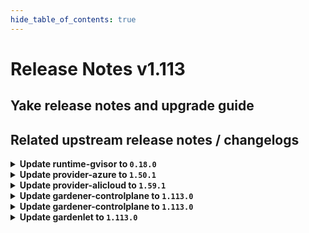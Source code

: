 ```yaml
---
hide_table_of_contents: true
---
```


# Release Notes v1.113

## Yake release notes and upgrade guide

## Related upstream release notes / changelogs


<details>
<summary><b>Update runtime-gvisor to <code>0.18.0</code></b></summary>

# [gardener/gardener-extension-runtime-gvisor]

## 🏃 Others

- `[USER]` The gVisor binaries were updated to release `20250210.0`. by @MrBatschner [#192]
- `[OPERATOR]` Containers, which do not require privilege escalations, now forbid privilege escalations explicitly. by @georgibaltiev [#176]

## Helm Charts
- runtime-gvisor: `europe-docker.pkg.dev/gardener-project/releases/charts/gardener/extensions/runtime-gvisor:v0.18.0`
## Docker Images
- gardener-extension-runtime-gvisor-installation: `europe-docker.pkg.dev/gardener-project/releases/gardener/extensions/runtime-gvisor-installation:v0.18.0`
- gardener-extension-runtime-gvisor: `europe-docker.pkg.dev/gardener-project/releases/gardener/extensions/runtime-gvisor:v0.18.0`


</details>

<details>
<summary><b>Update provider-azure to <code>1.50.1</code></b></summary>

no release notes available

## Helm Charts
- admission-azure-application: `europe-docker.pkg.dev/gardener-project/releases/charts/gardener/extensions/admission-azure-application:v1.50.1`
- admission-azure-runtime: `europe-docker.pkg.dev/gardener-project/releases/charts/gardener/extensions/admission-azure-runtime:v1.50.1`
- provider-azure: `europe-docker.pkg.dev/gardener-project/releases/charts/gardener/extensions/provider-azure:v1.50.1`
## Docker Images
- gardener-extension-admission-azure: `europe-docker.pkg.dev/gardener-project/releases/gardener/extensions/admission-azure:v1.50.1`
- gardener-extension-provider-azure: `europe-docker.pkg.dev/gardener-project/releases/gardener/extensions/provider-azure:v1.50.1`


</details>

<details>
<summary><b>Update provider-alicloud to <code>1.59.1</code></b></summary>

no release notes available

## Helm Charts
- admission-alicloud-application: `europe-docker.pkg.dev/gardener-project/releases/charts/gardener/extensions/admission-alicloud-application:v1.59.1`
- admission-alicloud-runtime: `europe-docker.pkg.dev/gardener-project/releases/charts/gardener/extensions/admission-alicloud-runtime:v1.59.1`
- provider-alicloud: `europe-docker.pkg.dev/gardener-project/releases/charts/gardener/extensions/provider-alicloud:v1.59.1`
## Docker Images
- gardener-extension-admission-alicloud: `europe-docker.pkg.dev/gardener-project/releases/gardener/extensions/admission-alicloud:v1.59.1`
- gardener-extension-provider-alicloud: `europe-docker.pkg.dev/gardener-project/releases/gardener/extensions/provider-alicloud:v1.59.1`


</details>

<details>
<summary><b>Update gardener-controlplane to <code>1.113.0</code></b></summary>

# [gardener/gardener]

## ⚠️ Breaking Changes

- `[OPERATOR]` There is an incompatible change in the `Garden` (`gardens.operator.gardener.cloud`) custom resource: Fields `.spec.runtimeCluster.networking.{nodes,pods,services}` and `.spec.virtualCluster.networking.services` were changed from type `string` to type `[]string`, e.g., in JSON format, replace `"nodes": "10.0.0.0/16"` with `"nodes": ["10.0.0.0/16"]`. by @ScheererJ [#11251]
## 📰 Noteworthy

- `[OPERATOR]` Incoming reverse VPN connections no longer get authenticated by the reversed-vpn-auth-server as the authentication logic was moved to envoy itself. by @Wieneo [#11328]
- `[OPERATOR]` The apiserver-proxy component does not use the proxy protocol anymore, see [GEP-30](https://github.com/gardener/gardener/blob/master/docs/proposals/30-apiserver-proxy.md). by @Wieneo [#11364]
- `[OPERATOR]` The `shoot.gardener.cloud/managed-seed-api-server` annotation is deprecated and will be removed in a future release. Instead, consider enabling high availability for the ManagedSeed's Shoot control plane. by @ialidzhikov [#11372]
- `[OPERATOR]` Added a new feature gate called "RemoveAPIServerProxyLegacyPort", which disables the unused proxy port (8443) on the istio-ingressgateway Services. Operators can choose to remove the legacy apiserver-proxy port as soon as all shoots have switched to the new apiserver-proxy configuration. They might want to do so if they activate the ACL extension, which is vulnerable to proxy protocol headers of untrusted clients on the apiserver-proxy port. by @Wieneo [#11380]
## ✨ New Features

- `[USER]` `gardener-operator` maintains information about Gardener API Server configuration in the world readable `ConfigMap` `gardener-info` in the `gardener-system-public` `Namespace`, read [here](https://github.com/gardener/gardener/blob/master/docs/usage/gardener/gardener_info_configmap.md) for more details about the content of the`ConfigMap`.  by @vpnachev [#11238]
- `[OPERATOR]` Enhance the `gardener-operator` to allow specification of more than a single network range for `.spec.runtimeCluster.networking.nodes`, `.spec.runtimeCluster.networking.pods`, `.spec.runtimeCluster.networking.services`, and `.spec.virtualCluster.networking.services`, which also allows dual-stack configurations. by @ScheererJ [#11251]
- `[OPERATOR]` Introduces `shoot_operation_duration_seconds` metric to record `Shoot` operation `Create` and `Delete`.  by @simcod [#10971]
- `[OPERATOR]` Gardener can now support clusters with Kubernetes version 1.32. To allow creation/update of 1.32 clusters you will have to update the version of your provider extension(s) to a version that supports 1.32 as well. Please consult the respective releases and notes in the provider extension's repository. by @marc1404 [#11197]
- `[OPERATOR]` `CloudProfile.spec.limits.maxNodesTotal` can be used to limit the maximum number of nodes a shoot can have during runtime. See [the documentation](https://github.com/gardener/gardener/blob/master/docs/usage/shoot/shoot_limits.md) for more details. by @timebertt [#11279]
- `[DEVELOPER]` Gardener can now support clusters with Kubernetes version 1.32. Extension developers have to prepare individual extensions as well to work with 1.32. by @marc1404 [#11197]
## 🐛 Bug Fixes

- `[OPERATOR]` A bug which prevented usage of labels with `seed.gardener.cloud/` prefix on `Seed`, `ManagedSeed`, `BackupEntry`, and `Shoot` resources has been fixed. by @rfranzke [#11485]
- `[OPERATOR]` A misleading error message appearing when an operator has wrongly configured OIDC config for the Gardener Dashboard in the Garden resource was fixed. by @dimityrmirchev [#11432]
- `[USER]` The ETCD encryption config now properly configures a 32-byte key. by @dimityrmirchev [#11150]
## 🏃 Others

- `[DEPENDENCY]` The following dependencies have been updated:  
  - `gardener/dependency-watchdog` from `v1.3.0` to `v1.4.0`. [Release Notes](https://redirect.github.com/gardener/dependency-watchdog/releases/tag/v1.4.0)  
  - `github.com/gardener/dependency-watchdog` from `v1.3.0` to `v1.4.0`.  by @gardener-ci-robot [#11423]
- `[DEPENDENCY]` The following dependencies have been updated:  
  - `quay.io/brancz/kube-rbac-proxy` from `v0.18.2` to `v0.19.0`.  by @gardener-ci-robot [#11419]
- `[DEPENDENCY]` The following dependencies have been updated:  
  - `credativ/plutono` from `v7.5.35` to `v7.5.36`. [Release Notes](https://redirect.github.com/credativ/plutono/releases/tag/v7.5.36) by @gardener-ci-robot [#11316]
- `[DEPENDENCY]` The following dependencies have been updated:  
  - `gardener/alpine-conntrack` from `3.21.1` to `3.21.3`. [Release Notes](https://redirect.github.com/gardener/alpine-conntrack/releases/tag/3.21.3) by @gardener-ci-robot [#11409]
- `[DEPENDENCY]` The following dependencies have been updated:  
  - `gardener/apiserver-proxy` from `v0.18.0` to `v0.19.0`. [Release Notes](https://redirect.github.com/gardener/apiserver-proxy/releases/tag/v0.19.0) by @gardener-ci-robot [#11330]
- `[DEPENDENCY]` The following dependencies have been updated:  
  - `gcr.io/istio-release/pilot` from `1.23.4` to `1.23.5`.   
  - `gcr.io/istio-release/proxyv2` from `1.23.4` to `1.23.5`.  by @gardener-ci-robot [#11371]
- `[DEPENDENCY]` The following dependencies have been updated:  
  - `gardener/vpn2` from `0.34.0` to `0.35.0`. [Release Notes](https://redirect.github.com/gardener/vpn2/releases/tag/0.35.0) by @gardener-ci-robot [#11348]
- `[DEPENDENCY]` The following dependencies have been updated:  
  - `gardener/vpn2` from `0.35.0` to `0.36.0`. [Release Notes](https://redirect.github.com/gardener/vpn2/releases/tag/0.36.0) by @gardener-ci-robot [#11438]
- `[DEPENDENCY]` The following dependencies have been updated:  
  - `credativ/vali` from `v2.2.20` to `v2.2.21`. [Release Notes](https://redirect.github.com/credativ/vali/releases/tag/v2.2.21) by @gardener-ci-robot [#11313]
- `[DEVELOPER]` The following dependencies are updated:  
  - `k8s.io/*`: `v0.31.6` -> `v0.32.2`  
  - `sigs.k8s.io/controller-runtime`: `v0.19.6` -> `v0.20.2`  
  - `sigs.k8s.io/controller-tools`: `v0.16.5` -> `v0.17.2` by @LucaBernstein [#11418]
- `[DEVELOPER]` `github.com/gardener/gardener/pkg/utils/managedresources.{WaitUntilHealthy,WaitUntilHealthyAndNotProgressing}` funcs now accept a `client.Reader` instead of a `client.Client`. by @ialidzhikov [#11321]
- `[DEVELOPER]` `golang-test` images for Go 1.24 are built now. Those for Go 1.22 are not built anymore because it is out of maintenance.  by @oliver-goetz [#11369]
- `[OPERATOR]` Remove wildcards `*` from RBAC roles for the `cluster-autoscaler`, `machine-controller-manager` and `prometheus-operator` components. by @AleksandarSavchev [#11314]
- `[OPERATOR]` Shoot system and Shoot control plane containers, which do not require privilege escalations, now forbid privilege escalation explicitly. There is an [issue in Kubernetes](https://github.com/kubernetes/kubernetes/issues/118822) about the privilege escalation configuration being `true` by default. by @georgibaltiev [#11241]
- `[OPERATOR]` Fix the `shoot-annotated-seed-service-endpoints` scrape configuration by adding the address port by @vicwicker [#11413]
- `[OPERATOR]` Revisit the `VerticalPodAutoscalerCappedRecommendation` alert to fix a race condition and other small improvements by @vicwicker [#11325]
- `[OPERATOR]` Remove CPU as controlled resource from VPA for alertmanager and vpn-authzserver.  
  Remove CPU requests from alertmanager and vpn-authzserver. by @voelzmo [#11366]
- `[OPERATOR]` The `gardener-resource-manager` no longer syncs all resources every minute for virtual garden and shoot clusters. It already watches its desired resources anyways, i.e., it already reacts instantly, so there is no need to additionally apply them every minute. by @rfranzke [#11394]

## Helm Charts
- controlplane: `europe-docker.pkg.dev/gardener-project/releases/charts/gardener/controlplane:v1.113.0`
- gardenlet: `europe-docker.pkg.dev/gardener-project/releases/charts/gardener/gardenlet:v1.113.0`
- operator: `europe-docker.pkg.dev/gardener-project/releases/charts/gardener/operator:v1.113.0`
- resource-manager: `europe-docker.pkg.dev/gardener-project/releases/charts/gardener/resource-manager:v1.113.0`
## Docker Images
- admission-controller: `europe-docker.pkg.dev/gardener-project/releases/gardener/admission-controller:v1.113.0`
- apiserver: `europe-docker.pkg.dev/gardener-project/releases/gardener/apiserver:v1.113.0`
- controller-manager: `europe-docker.pkg.dev/gardener-project/releases/gardener/controller-manager:v1.113.0`
- gardenlet: `europe-docker.pkg.dev/gardener-project/releases/gardener/gardenlet:v1.113.0`
- node-agent: `europe-docker.pkg.dev/gardener-project/releases/gardener/node-agent:v1.113.0`
- operator: `europe-docker.pkg.dev/gardener-project/releases/gardener/operator:v1.113.0`
- resource-manager: `europe-docker.pkg.dev/gardener-project/releases/gardener/resource-manager:v1.113.0`
- scheduler: `europe-docker.pkg.dev/gardener-project/releases/gardener/scheduler:v1.113.0`


</details>

<details>
<summary><b>Update gardener-controlplane to <code>1.113.0</code></b></summary>

# [gardener/gardener]

## ⚠️ Breaking Changes

- `[OPERATOR]` There is an incompatible change in the `Garden` (`gardens.operator.gardener.cloud`) custom resource: Fields `.spec.runtimeCluster.networking.{nodes,pods,services}` and `.spec.virtualCluster.networking.services` were changed from type `string` to type `[]string`, e.g., in JSON format, replace `"nodes": "10.0.0.0/16"` with `"nodes": ["10.0.0.0/16"]`. by @ScheererJ [#11251]
## 📰 Noteworthy

- `[OPERATOR]` Incoming reverse VPN connections no longer get authenticated by the reversed-vpn-auth-server as the authentication logic was moved to envoy itself. by @Wieneo [#11328]
- `[OPERATOR]` The apiserver-proxy component does not use the proxy protocol anymore, see [GEP-30](https://github.com/gardener/gardener/blob/master/docs/proposals/30-apiserver-proxy.md). by @Wieneo [#11364]
- `[OPERATOR]` The `shoot.gardener.cloud/managed-seed-api-server` annotation is deprecated and will be removed in a future release. Instead, consider enabling high availability for the ManagedSeed's Shoot control plane. by @ialidzhikov [#11372]
- `[OPERATOR]` Added a new feature gate called "RemoveAPIServerProxyLegacyPort", which disables the unused proxy port (8443) on the istio-ingressgateway Services. Operators can choose to remove the legacy apiserver-proxy port as soon as all shoots have switched to the new apiserver-proxy configuration. They might want to do so if they activate the ACL extension, which is vulnerable to proxy protocol headers of untrusted clients on the apiserver-proxy port. by @Wieneo [#11380]
## ✨ New Features

- `[USER]` `gardener-operator` maintains information about Gardener API Server configuration in the world readable `ConfigMap` `gardener-info` in the `gardener-system-public` `Namespace`, read [here](https://github.com/gardener/gardener/blob/master/docs/usage/gardener/gardener_info_configmap.md) for more details about the content of the`ConfigMap`.  by @vpnachev [#11238]
- `[OPERATOR]` Enhance the `gardener-operator` to allow specification of more than a single network range for `.spec.runtimeCluster.networking.nodes`, `.spec.runtimeCluster.networking.pods`, `.spec.runtimeCluster.networking.services`, and `.spec.virtualCluster.networking.services`, which also allows dual-stack configurations. by @ScheererJ [#11251]
- `[OPERATOR]` Introduces `shoot_operation_duration_seconds` metric to record `Shoot` operation `Create` and `Delete`.  by @simcod [#10971]
- `[OPERATOR]` Gardener can now support clusters with Kubernetes version 1.32. To allow creation/update of 1.32 clusters you will have to update the version of your provider extension(s) to a version that supports 1.32 as well. Please consult the respective releases and notes in the provider extension's repository. by @marc1404 [#11197]
- `[OPERATOR]` `CloudProfile.spec.limits.maxNodesTotal` can be used to limit the maximum number of nodes a shoot can have during runtime. See [the documentation](https://github.com/gardener/gardener/blob/master/docs/usage/shoot/shoot_limits.md) for more details. by @timebertt [#11279]
- `[DEVELOPER]` Gardener can now support clusters with Kubernetes version 1.32. Extension developers have to prepare individual extensions as well to work with 1.32. by @marc1404 [#11197]
## 🐛 Bug Fixes

- `[OPERATOR]` A bug which prevented usage of labels with `seed.gardener.cloud/` prefix on `Seed`, `ManagedSeed`, `BackupEntry`, and `Shoot` resources has been fixed. by @rfranzke [#11485]
- `[OPERATOR]` A misleading error message appearing when an operator has wrongly configured OIDC config for the Gardener Dashboard in the Garden resource was fixed. by @dimityrmirchev [#11432]
- `[USER]` The ETCD encryption config now properly configures a 32-byte key. by @dimityrmirchev [#11150]
## 🏃 Others

- `[DEPENDENCY]` The following dependencies have been updated:  
  - `gardener/dependency-watchdog` from `v1.3.0` to `v1.4.0`. [Release Notes](https://redirect.github.com/gardener/dependency-watchdog/releases/tag/v1.4.0)  
  - `github.com/gardener/dependency-watchdog` from `v1.3.0` to `v1.4.0`.  by @gardener-ci-robot [#11423]
- `[DEPENDENCY]` The following dependencies have been updated:  
  - `quay.io/brancz/kube-rbac-proxy` from `v0.18.2` to `v0.19.0`.  by @gardener-ci-robot [#11419]
- `[DEPENDENCY]` The following dependencies have been updated:  
  - `credativ/plutono` from `v7.5.35` to `v7.5.36`. [Release Notes](https://redirect.github.com/credativ/plutono/releases/tag/v7.5.36) by @gardener-ci-robot [#11316]
- `[DEPENDENCY]` The following dependencies have been updated:  
  - `gardener/alpine-conntrack` from `3.21.1` to `3.21.3`. [Release Notes](https://redirect.github.com/gardener/alpine-conntrack/releases/tag/3.21.3) by @gardener-ci-robot [#11409]
- `[DEPENDENCY]` The following dependencies have been updated:  
  - `gardener/apiserver-proxy` from `v0.18.0` to `v0.19.0`. [Release Notes](https://redirect.github.com/gardener/apiserver-proxy/releases/tag/v0.19.0) by @gardener-ci-robot [#11330]
- `[DEPENDENCY]` The following dependencies have been updated:  
  - `gcr.io/istio-release/pilot` from `1.23.4` to `1.23.5`.   
  - `gcr.io/istio-release/proxyv2` from `1.23.4` to `1.23.5`.  by @gardener-ci-robot [#11371]
- `[DEPENDENCY]` The following dependencies have been updated:  
  - `gardener/vpn2` from `0.34.0` to `0.35.0`. [Release Notes](https://redirect.github.com/gardener/vpn2/releases/tag/0.35.0) by @gardener-ci-robot [#11348]
- `[DEPENDENCY]` The following dependencies have been updated:  
  - `gardener/vpn2` from `0.35.0` to `0.36.0`. [Release Notes](https://redirect.github.com/gardener/vpn2/releases/tag/0.36.0) by @gardener-ci-robot [#11438]
- `[DEPENDENCY]` The following dependencies have been updated:  
  - `credativ/vali` from `v2.2.20` to `v2.2.21`. [Release Notes](https://redirect.github.com/credativ/vali/releases/tag/v2.2.21) by @gardener-ci-robot [#11313]
- `[DEVELOPER]` The following dependencies are updated:  
  - `k8s.io/*`: `v0.31.6` -> `v0.32.2`  
  - `sigs.k8s.io/controller-runtime`: `v0.19.6` -> `v0.20.2`  
  - `sigs.k8s.io/controller-tools`: `v0.16.5` -> `v0.17.2` by @LucaBernstein [#11418]
- `[DEVELOPER]` `github.com/gardener/gardener/pkg/utils/managedresources.{WaitUntilHealthy,WaitUntilHealthyAndNotProgressing}` funcs now accept a `client.Reader` instead of a `client.Client`. by @ialidzhikov [#11321]
- `[DEVELOPER]` `golang-test` images for Go 1.24 are built now. Those for Go 1.22 are not built anymore because it is out of maintenance.  by @oliver-goetz [#11369]
- `[OPERATOR]` Remove wildcards `*` from RBAC roles for the `cluster-autoscaler`, `machine-controller-manager` and `prometheus-operator` components. by @AleksandarSavchev [#11314]
- `[OPERATOR]` Shoot system and Shoot control plane containers, which do not require privilege escalations, now forbid privilege escalation explicitly. There is an [issue in Kubernetes](https://github.com/kubernetes/kubernetes/issues/118822) about the privilege escalation configuration being `true` by default. by @georgibaltiev [#11241]
- `[OPERATOR]` Fix the `shoot-annotated-seed-service-endpoints` scrape configuration by adding the address port by @vicwicker [#11413]
- `[OPERATOR]` Revisit the `VerticalPodAutoscalerCappedRecommendation` alert to fix a race condition and other small improvements by @vicwicker [#11325]
- `[OPERATOR]` Remove CPU as controlled resource from VPA for alertmanager and vpn-authzserver.  
  Remove CPU requests from alertmanager and vpn-authzserver. by @voelzmo [#11366]
- `[OPERATOR]` The `gardener-resource-manager` no longer syncs all resources every minute for virtual garden and shoot clusters. It already watches its desired resources anyways, i.e., it already reacts instantly, so there is no need to additionally apply them every minute. by @rfranzke [#11394]

## Helm Charts
- controlplane: `europe-docker.pkg.dev/gardener-project/releases/charts/gardener/controlplane:v1.113.0`
- gardenlet: `europe-docker.pkg.dev/gardener-project/releases/charts/gardener/gardenlet:v1.113.0`
- operator: `europe-docker.pkg.dev/gardener-project/releases/charts/gardener/operator:v1.113.0`
- resource-manager: `europe-docker.pkg.dev/gardener-project/releases/charts/gardener/resource-manager:v1.113.0`
## Docker Images
- admission-controller: `europe-docker.pkg.dev/gardener-project/releases/gardener/admission-controller:v1.113.0`
- apiserver: `europe-docker.pkg.dev/gardener-project/releases/gardener/apiserver:v1.113.0`
- controller-manager: `europe-docker.pkg.dev/gardener-project/releases/gardener/controller-manager:v1.113.0`
- gardenlet: `europe-docker.pkg.dev/gardener-project/releases/gardener/gardenlet:v1.113.0`
- node-agent: `europe-docker.pkg.dev/gardener-project/releases/gardener/node-agent:v1.113.0`
- operator: `europe-docker.pkg.dev/gardener-project/releases/gardener/operator:v1.113.0`
- resource-manager: `europe-docker.pkg.dev/gardener-project/releases/gardener/resource-manager:v1.113.0`
- scheduler: `europe-docker.pkg.dev/gardener-project/releases/gardener/scheduler:v1.113.0`


</details>

<details>
<summary><b>Update gardenlet to <code>1.113.0</code></b></summary>

# [gardener/gardener]

## ⚠️ Breaking Changes

- `[OPERATOR]` There is an incompatible change in the `Garden` (`gardens.operator.gardener.cloud`) custom resource: Fields `.spec.runtimeCluster.networking.{nodes,pods,services}` and `.spec.virtualCluster.networking.services` were changed from type `string` to type `[]string`, e.g., in JSON format, replace `"nodes": "10.0.0.0/16"` with `"nodes": ["10.0.0.0/16"]`. by @ScheererJ [#11251]
## 📰 Noteworthy

- `[OPERATOR]` Incoming reverse VPN connections no longer get authenticated by the reversed-vpn-auth-server as the authentication logic was moved to envoy itself. by @Wieneo [#11328]
- `[OPERATOR]` The apiserver-proxy component does not use the proxy protocol anymore, see [GEP-30](https://github.com/gardener/gardener/blob/master/docs/proposals/30-apiserver-proxy.md). by @Wieneo [#11364]
- `[OPERATOR]` The `shoot.gardener.cloud/managed-seed-api-server` annotation is deprecated and will be removed in a future release. Instead, consider enabling high availability for the ManagedSeed's Shoot control plane. by @ialidzhikov [#11372]
- `[OPERATOR]` Added a new feature gate called "RemoveAPIServerProxyLegacyPort", which disables the unused proxy port (8443) on the istio-ingressgateway Services. Operators can choose to remove the legacy apiserver-proxy port as soon as all shoots have switched to the new apiserver-proxy configuration. They might want to do so if they activate the ACL extension, which is vulnerable to proxy protocol headers of untrusted clients on the apiserver-proxy port. by @Wieneo [#11380]
## ✨ New Features

- `[USER]` `gardener-operator` maintains information about Gardener API Server configuration in the world readable `ConfigMap` `gardener-info` in the `gardener-system-public` `Namespace`, read [here](https://github.com/gardener/gardener/blob/master/docs/usage/gardener/gardener_info_configmap.md) for more details about the content of the`ConfigMap`.  by @vpnachev [#11238]
- `[OPERATOR]` Enhance the `gardener-operator` to allow specification of more than a single network range for `.spec.runtimeCluster.networking.nodes`, `.spec.runtimeCluster.networking.pods`, `.spec.runtimeCluster.networking.services`, and `.spec.virtualCluster.networking.services`, which also allows dual-stack configurations. by @ScheererJ [#11251]
- `[OPERATOR]` Introduces `shoot_operation_duration_seconds` metric to record `Shoot` operation `Create` and `Delete`.  by @simcod [#10971]
- `[OPERATOR]` Gardener can now support clusters with Kubernetes version 1.32. To allow creation/update of 1.32 clusters you will have to update the version of your provider extension(s) to a version that supports 1.32 as well. Please consult the respective releases and notes in the provider extension's repository. by @marc1404 [#11197]
- `[OPERATOR]` `CloudProfile.spec.limits.maxNodesTotal` can be used to limit the maximum number of nodes a shoot can have during runtime. See [the documentation](https://github.com/gardener/gardener/blob/master/docs/usage/shoot/shoot_limits.md) for more details. by @timebertt [#11279]
- `[DEVELOPER]` Gardener can now support clusters with Kubernetes version 1.32. Extension developers have to prepare individual extensions as well to work with 1.32. by @marc1404 [#11197]
## 🐛 Bug Fixes

- `[OPERATOR]` A bug which prevented usage of labels with `seed.gardener.cloud/` prefix on `Seed`, `ManagedSeed`, `BackupEntry`, and `Shoot` resources has been fixed. by @rfranzke [#11485]
- `[OPERATOR]` A misleading error message appearing when an operator has wrongly configured OIDC config for the Gardener Dashboard in the Garden resource was fixed. by @dimityrmirchev [#11432]
- `[USER]` The ETCD encryption config now properly configures a 32-byte key. by @dimityrmirchev [#11150]
## 🏃 Others

- `[DEPENDENCY]` The following dependencies have been updated:  
  - `gardener/dependency-watchdog` from `v1.3.0` to `v1.4.0`. [Release Notes](https://redirect.github.com/gardener/dependency-watchdog/releases/tag/v1.4.0)  
  - `github.com/gardener/dependency-watchdog` from `v1.3.0` to `v1.4.0`.  by @gardener-ci-robot [#11423]
- `[DEPENDENCY]` The following dependencies have been updated:  
  - `quay.io/brancz/kube-rbac-proxy` from `v0.18.2` to `v0.19.0`.  by @gardener-ci-robot [#11419]
- `[DEPENDENCY]` The following dependencies have been updated:  
  - `credativ/plutono` from `v7.5.35` to `v7.5.36`. [Release Notes](https://redirect.github.com/credativ/plutono/releases/tag/v7.5.36) by @gardener-ci-robot [#11316]
- `[DEPENDENCY]` The following dependencies have been updated:  
  - `gardener/alpine-conntrack` from `3.21.1` to `3.21.3`. [Release Notes](https://redirect.github.com/gardener/alpine-conntrack/releases/tag/3.21.3) by @gardener-ci-robot [#11409]
- `[DEPENDENCY]` The following dependencies have been updated:  
  - `gardener/apiserver-proxy` from `v0.18.0` to `v0.19.0`. [Release Notes](https://redirect.github.com/gardener/apiserver-proxy/releases/tag/v0.19.0) by @gardener-ci-robot [#11330]
- `[DEPENDENCY]` The following dependencies have been updated:  
  - `gcr.io/istio-release/pilot` from `1.23.4` to `1.23.5`.   
  - `gcr.io/istio-release/proxyv2` from `1.23.4` to `1.23.5`.  by @gardener-ci-robot [#11371]
- `[DEPENDENCY]` The following dependencies have been updated:  
  - `gardener/vpn2` from `0.34.0` to `0.35.0`. [Release Notes](https://redirect.github.com/gardener/vpn2/releases/tag/0.35.0) by @gardener-ci-robot [#11348]
- `[DEPENDENCY]` The following dependencies have been updated:  
  - `gardener/vpn2` from `0.35.0` to `0.36.0`. [Release Notes](https://redirect.github.com/gardener/vpn2/releases/tag/0.36.0) by @gardener-ci-robot [#11438]
- `[DEPENDENCY]` The following dependencies have been updated:  
  - `credativ/vali` from `v2.2.20` to `v2.2.21`. [Release Notes](https://redirect.github.com/credativ/vali/releases/tag/v2.2.21) by @gardener-ci-robot [#11313]
- `[DEVELOPER]` The following dependencies are updated:  
  - `k8s.io/*`: `v0.31.6` -> `v0.32.2`  
  - `sigs.k8s.io/controller-runtime`: `v0.19.6` -> `v0.20.2`  
  - `sigs.k8s.io/controller-tools`: `v0.16.5` -> `v0.17.2` by @LucaBernstein [#11418]
- `[DEVELOPER]` `github.com/gardener/gardener/pkg/utils/managedresources.{WaitUntilHealthy,WaitUntilHealthyAndNotProgressing}` funcs now accept a `client.Reader` instead of a `client.Client`. by @ialidzhikov [#11321]
- `[DEVELOPER]` `golang-test` images for Go 1.24 are built now. Those for Go 1.22 are not built anymore because it is out of maintenance.  by @oliver-goetz [#11369]
- `[OPERATOR]` Remove wildcards `*` from RBAC roles for the `cluster-autoscaler`, `machine-controller-manager` and `prometheus-operator` components. by @AleksandarSavchev [#11314]
- `[OPERATOR]` Shoot system and Shoot control plane containers, which do not require privilege escalations, now forbid privilege escalation explicitly. There is an [issue in Kubernetes](https://github.com/kubernetes/kubernetes/issues/118822) about the privilege escalation configuration being `true` by default. by @georgibaltiev [#11241]
- `[OPERATOR]` Fix the `shoot-annotated-seed-service-endpoints` scrape configuration by adding the address port by @vicwicker [#11413]
- `[OPERATOR]` Revisit the `VerticalPodAutoscalerCappedRecommendation` alert to fix a race condition and other small improvements by @vicwicker [#11325]
- `[OPERATOR]` Remove CPU as controlled resource from VPA for alertmanager and vpn-authzserver.  
  Remove CPU requests from alertmanager and vpn-authzserver. by @voelzmo [#11366]
- `[OPERATOR]` The `gardener-resource-manager` no longer syncs all resources every minute for virtual garden and shoot clusters. It already watches its desired resources anyways, i.e., it already reacts instantly, so there is no need to additionally apply them every minute. by @rfranzke [#11394]

## Helm Charts
- controlplane: `europe-docker.pkg.dev/gardener-project/releases/charts/gardener/controlplane:v1.113.0`
- gardenlet: `europe-docker.pkg.dev/gardener-project/releases/charts/gardener/gardenlet:v1.113.0`
- operator: `europe-docker.pkg.dev/gardener-project/releases/charts/gardener/operator:v1.113.0`
- resource-manager: `europe-docker.pkg.dev/gardener-project/releases/charts/gardener/resource-manager:v1.113.0`
## Docker Images
- admission-controller: `europe-docker.pkg.dev/gardener-project/releases/gardener/admission-controller:v1.113.0`
- apiserver: `europe-docker.pkg.dev/gardener-project/releases/gardener/apiserver:v1.113.0`
- controller-manager: `europe-docker.pkg.dev/gardener-project/releases/gardener/controller-manager:v1.113.0`
- gardenlet: `europe-docker.pkg.dev/gardener-project/releases/gardener/gardenlet:v1.113.0`
- node-agent: `europe-docker.pkg.dev/gardener-project/releases/gardener/node-agent:v1.113.0`
- operator: `europe-docker.pkg.dev/gardener-project/releases/gardener/operator:v1.113.0`
- resource-manager: `europe-docker.pkg.dev/gardener-project/releases/gardener/resource-manager:v1.113.0`
- scheduler: `europe-docker.pkg.dev/gardener-project/releases/gardener/scheduler:v1.113.0`


</details>

